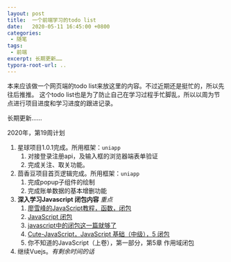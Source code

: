 ```yaml
---
layout: post
title:  一个前端学习的todo list
date:   2020-05-11 16:45:00 +0800
categories: 
 - 随笔
tags: 
 - 前端
excerpt: 长期更新……
typora-root-url: ..
---
```

本来应该做一个网页端的todo list来放这里的内容。不过近期还是挺忙的，所以先往后推推。
这个todo list也是为了防止自己在学习过程手忙脚乱，所以以周为节点进行项目进度和学习进度的跟进记录。

长期更新……

2020年，第19周计划

1. 星球项目1.0.1完成。所用框架：`uniapp`
   1. 对接登录注册api，及输入框的浏览器端表单验证
   2. 完成关注、取关功能。
2. 茴香豆项目首页逻辑完成。所用框架：`uniapp`
   1. 完成popup子组件的绘制
   2. 完成账单数据的基本增删功能
3. **深入学习Javascript 闭包内容** *重点*
   1. [廖雪峰的JavaScript教程，函数，闭包](https://www.liaoxuefeng.com/wiki/1022910821149312/1023021250770016)
   2. [JavaScript 闭包](https://segmentfault.com/a/1190000006875662)
   3. [javascript中的闭包这一篇就够了](https://mp.weixin.qq.com/s/nC9-2-kclLRcbViBoJjfqQ)
   4. [Cute-JavaScript，JavaScript 基础（中级），5 闭包](http://js.pingan8787.com/)
   5. 你不知道的JavaScript（上卷），第一部分，第5章 作用域闭包
4. 继续Vuejs。*有剩余时间的话*